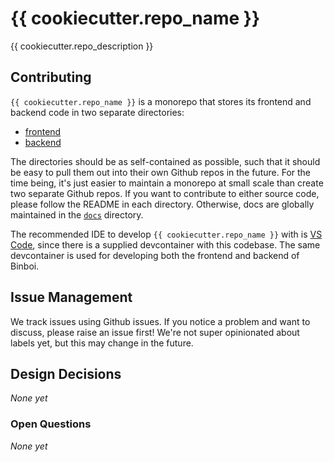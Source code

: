# {{ cookiecutter.repo_name }}

{{ cookiecutter.repo_description }}

## Contributing

`{{ cookiecutter.repo_name }}` is a monorepo that stores its frontend and backend code in two separate directories:

* [frontend](./frontend/)
* [backend](./backend/)

The directories should be as self-contained as possible, such that it should be easy to pull them out into their own Github repos in the future. For the time being, it's just easier to maintain a monorepo at small scale than create two separate Github repos. If you want to contribute to either source code, please follow the README in each directory. Otherwise, docs are globally maintained in the [`docs`](./docs/) directory.

The recommended IDE to develop `{{ cookiecutter.repo_name }}` with is [VS Code](https://code.visualstudio.com/download), since there is a supplied devcontainer with this codebase. The same devcontainer is used for developing both the frontend and backend of Binboi.

## Issue Management

We track issues using Github issues. If you notice a problem and want to discuss, please raise an issue first! We're not super opinionated about labels yet, but this may change in the future.

## Design Decisions

_None yet_

### Open Questions

_None yet_
